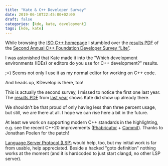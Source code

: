```yaml
---
title: "Kate & C++ Developer Survey"
date: 2019-06-10T22:45:00+02:00
draft: false
categories: [kde, kate, development]
tags: [kde, kate]
---
```


While browsing the [ISO C++ homepage](https://isocpp.org) I stumbled over the [results PDF](https://isocpp.org/files/papers/CppDevSurvey-2019-04-summary.pdf) of the [Second Annual C++ Foundation Developer Survey “Lite”](https://isocpp.org/blog/2019/05/results-summary-2019-global-developer-survey-lite).

I was astonished that Kate made it into the "Which development environments (IDEs) or editors do you use for C++ development?" results.

;=) Seems not only I use it as my normal editor for working on C++ code.

And heads up, KDevelop is there, too!

This is actually the second survey, I missed to notice the first one last year.
The [results PDF](https://isocpp.org/files/papers/CppDevSurvey-2018-02-summary.pdf) from [last year](https://isocpp.org/blog/2018/03/results-summary-cpp-foundation-developer-survey-lite-2018-02) shows Kate did show up already there.

We shouldn't be that proud of only having less than three percent usage, but still, we are there at all.
I hope we can rise here a bit in the future.

At least we work on supporting modern C++ standards in the highlighting, e.g. see the recent C++20 improvements ([Phabricator](https://phabricator.kde.org/D21585) + [Commit](https://cgit.kde.org/syntax-highlighting.git/commit/?id=9ba02971123d255c10fca97223538c439e252e3d)). Thanks to Jonathan Poelen for the patch!

[Language Server Protocol (LSP)](/posts/kate-lsp-client-progress/) would help, too, but my initial work is far from usable, help appreciated.
Beside a hacked "goto definition" nothing works at the moment (and it is hardcoded to just start clangd, no other LSP server).
